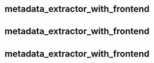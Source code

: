 # metadata_extractor_with_frontend
# metadata_extractor_with_frontend
# metadata_extractor_with_frontend

